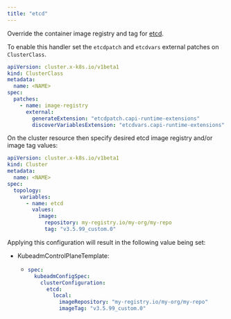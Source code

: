 ```yaml
---
title: "etcd"
---
```


Override the container image registry and tag for [etcd](https://github.com/etcd-io/etcd).

To enable this handler set the `etcdpatch` and `etcdvars` external patches on `ClusterClass`.

```yaml
apiVersion: cluster.x-k8s.io/v1beta1
kind: ClusterClass
metadata:
  name: <NAME>
spec:
  patches:
    - name: image-registry
      external:
        generateExtension: "etcdpatch.capi-runtime-extensions"
        discoverVariablesExtension: "etcdvars.capi-runtime-extensions"
```

On the cluster resource then specify desired etcd image registry and/or image tag values:

```yaml
apiVersion: cluster.x-k8s.io/v1beta1
kind: Cluster
metadata:
  name: <NAME>
spec:
  topology:
    variables:
      - name: etcd
        values:
          image:
            repository: my-registry.io/my-org/my-repo
            tag: "v3.5.99_custom.0"
```

Applying this configuration will result in the following value being set:

- KubeadmControlPlaneTemplate:

  - ```yaml
    spec:
      kubeadmConfigSpec:
        clusterConfiguration:
          etcd:
            local:
              imageRepository: "my-registry.io/my-org/my-repo"
              imageTag: "v3.5.99_custom.0"
    ```
